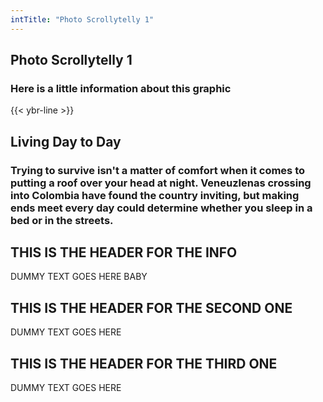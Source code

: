 ```yaml
---
intTitle: "Photo Scrollytelly 1"
---
```

<section class="interactive">
  <h2 class="interactive__title">Photo Scrollytelly 1</h2>
  <h3 class="interactive__subhead">Here is a little information about this graphic</h3>
  {{< ybr-line >}}
  <div class="interactive__body">
    <div class="interactive__background flex-column" id="scrollytelly-1">
      <div class="scrollytelly__main">
        <h2 class="interactive__title">Living Day to Day</h2>
        <h3 class="interactive__intro">Trying to survive isn't a matter of comfort when it comes to putting a roof over your head at night. Veneuzlenas crossing into Colombia have found the country inviting, but making ends meet every day could determine whether you sleep in a bed or in the streets.</h3>
        <div class="scrollytelly__body flex-column" id="text__one">
          <h2>THIS IS THE HEADER FOR THE INFO</h2>
          <p>DUMMY TEXT GOES HERE BABY</p>
        </div>
        <div class="scrollytelly__body flex-column" id="text__two">
          <h2>THIS IS THE HEADER FOR THE SECOND ONE</h2>
          <p>DUMMY TEXT GOES HERE</p>
        </div>
        <div class="scrollytelly__body flex-column" id="text__three">
          <h2>THIS IS THE HEADER FOR THE THIRD ONE</h2>
          <p>DUMMY TEXT GOES HERE</p>
        </div>
      </div>
    </div>  
  </div>
</section>